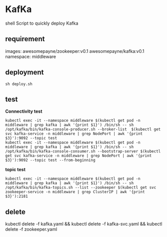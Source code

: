 # KafKa
shell Script to quickly deploy Kafka

## requirement
images:
awesomepayne/zookeeper:v0.1
awesomepayne/kafka:v0.1
namespace: middleware

## deployment
```shell
sh deploy.sh
```

## test

**Connectivity test**
```shell
kubectl exec -it --namespace middleware $(kubectl get pod -n middleware | grep kafka | awk '{print $1}') /bin/sh -- sh /opt/kafka/bin/kafka-console-producer.sh --broker-list  $(kubectl get svc kafka-service -n middleware | grep NodePort | awk '{print $3}'):9092 --topic test
kubectl exec -it --namespace middleware $(kubectl get pod -n middleware | grep kafka | awk '{print $1}') /bin/sh -- sh /opt/kafka/bin/kafka-console-consumer.sh --bootstrap-server $(kubectl get svc kafka-service -n middleware | grep NodePort | awk '{print $3}'):9092 --topic test --from-beginning
```

**topic test**
```shell
kubectl exec -it --namespace middleware $(kubectl get pod -n middleware | grep kafka | awk '{print $1}') /bin/sh -- sh /opt/kafka/bin/kafka-topics.sh --list --zookeeper $(kubectl get svc zookeeper-service -n middleware | grep ClusterIP | awk '{print $3}'):2181
```

## delete
kubectl delete -f kafka.yaml && kubectl delete -f kafka-svc.yaml && kubectl delete -f zookeeper.yaml
